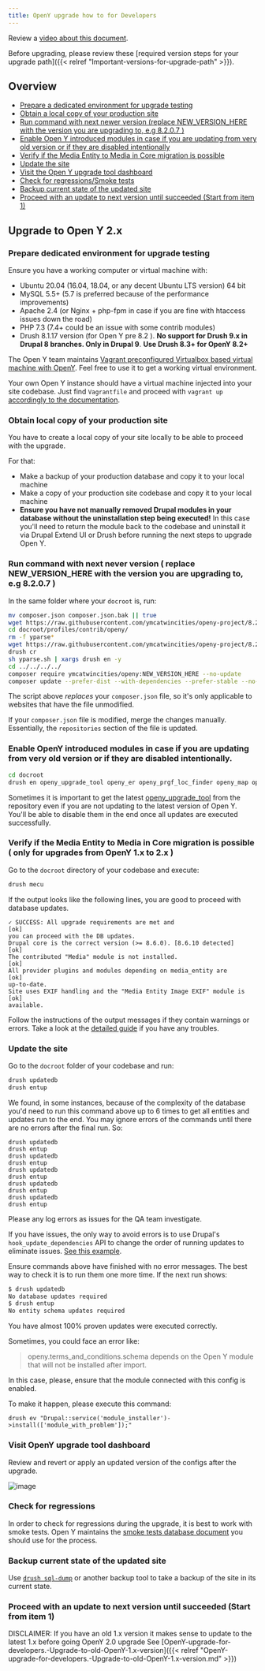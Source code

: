 ```yaml
---
title: OpenY upgrade how to for Developers
---
```


Review a [video about this document](https://youtu.be/RGfYLjYpi4Q).

Before upgrading, please review these [required version steps for your upgrade path]({{< relref "Important-versions-for-upgrade-path" >}}).

## Overview

- [Prepare a dedicated environment for upgrade testing](#prepare-dedicated-environment-for-upgrade-testing)
- [Obtain a local copy of your production site](#obtain-local-copy-of-your-production-site)
- [Run command with next newer version (replace NEW_VERSION_HERE with the version you are upgrading to, e.g 8.2.0.7 )](#run-command-with-next-never-version-replace-new_version_here-with-the-version-you-are-upgrading-to-eg-8207)
- [Enable Open Y introduced modules in case if you are updating from very old version or if they are disabled intentionally](#enable-openy-introduced-modules-in-case-if-you-are-updating-from-very-old-version-or-if-they-are-disabled-intentionally)
- [Verify if the Media Entity to Media in Core migration is possible](#verify-if-the-media-entity-to-media-in-core-migration-is-possible)
- [Update the site](#update-the-site)
- [Visit the Open Y upgrade tool dashboard](#visit-openy-upgrade-tool-dashboard)
- [Check for regressions/Smoke tests](#check-for-regressions)
- [Backup current state of the updated site](#backup-current-state-of-the-updated-site)
- [Proceed with an update to next version until succeeded (Start from item 1)](#proceed-with-an-update-to-next-version-until-succeeded-start-from-item-1)

## Upgrade to Open Y 2.x

### Prepare dedicated environment for upgrade testing

Ensure you have a working computer or virtual machine with:

- Ubuntu 20.04 (16.04, 18.04, or any decent Ubuntu LTS version) 64 bit
- MySQL 5.5+ (5.7 is preferred because of the performance improvements)
- Apache 2.4 (or Nginx + php-fpm in case if you are fine with htaccess issues down the road)
- PHP 7.3 (7.4+ could be an issue with some contrib modules)
- Drush 8.1.17 version (for Open Y pre 8.2 ). **No support for Drush 9.x in Drupal 8 branches. Only in Drupal 9**. **Use Drush 8.3+ for OpenY 8.2+**

The Open Y team maintains [Vagrant preconfigured Virtualbox based virtual machine with OpenY](https://github.com/ymcatwincities/openy-cibox-vm). Feel free to use it to get a working virtual environment.

Your own Open Y instance should have a virtual machine injected into your site codebase. Just find ```Vagrantfile``` and proceed with ```vagrant up``` [accordingly to the documentation](https://github.com/ymcatwincities/openy-cibox-vm/blob/master/README.md).

### Obtain local copy of your production site

You have to create a local copy of your site locally to be able to proceed with the upgrade.

For that:

- Make a backup of your production database and copy it to your local machine
- Make a copy of your production site codebase and copy it to your local machine
- **Ensure you have not manually removed Drupal modules in your database without the uninstallation step being executed!** In this case you'll need to return the module back to the codebase and uninstall it via Drupal Extend UI or Drush before running the next steps to upgrade Open Y.

### Run command with next never version ( replace NEW_VERSION_HERE with the version you are upgrading to, e.g 8.2.0.7 )

In the same folder where your `docroot` is, run:

```sh
mv composer.json composer.json.bak || true
wget https://raw.githubusercontent.com/ymcatwincities/openy-project/8.2.x/composer.json
cd docroot/profiles/contrib/openy/
rm -f yparse*
wget https://raw.githubusercontent.com/ymcatwincities/openy-project/8.2.x/scripts/yparse.sh
drush cr
sh yparse.sh | xargs drush en -y
cd ../../../../
composer require ymcatwincities/openy:NEW_VERSION_HERE --no-update
composer update --prefer-dist --with-dependencies --prefer-stable --no-suggest
```

The script above *replaces* your `composer.json` file, so it's only applicable to websites that have the file unmodified.

If your `composer.json` file is modified, merge the changes manually. Essentially, the `repositories` section of the file is updated.

### Enable OpenY introduced modules in case if you are updating from very old version or if they are disabled intentionally.

```sh
cd docroot
drush en openy_upgrade_tool openy_er openy_prgf_loc_finder openy_map openy_data_wrapper openy_loc_branch openy_focal_point media_directories_ui
```

Sometimes it is important to get the latest [openy_upgrade_tool](https://github.com/ymcatwincities/openy/tree/8.x-2.x/modules/custom/openy_upgrade_tool) from the repository even if you are not updating to the latest version of Open Y. You'll be able to disable them in the end once all updates are executed successfully.

### Verify if the Media Entity to Media in Core migration is possible ( only for upgrades from OpenY 1.x to 2.x )

Go to the `docroot` directory of your codebase and execute:

```sh
drush mecu
```

If the output looks like the following lines, you are good to proceed with database updates.

```
✓ SUCCESS: All upgrade requirements are met and                      [ok]
you can proceed with the DB updates.
Drupal core is the correct version (>= 8.6.0). [8.6.10 detected]     [ok]
The contributed "Media" module is not installed.                     [ok]
All provider plugins and modules depending on media_entity are       [ok]
up-to-date.
Site uses EXIF handling and the "Media Entity Image EXIF" module is  [ok]
available.
```

Follow the instructions of the output messages if they contain warnings or errors. Take a look at the [detailed guide](https://www.drupal.org/node/2863992) if you have any troubles.

### Update the site

Go to the `docroot` folder of your codebase and run:

```sh
drush updatedb
drush entup
```

We found, in some instances, because of the complexity of the database you'd need to run this command above up to 6 times to get all entities and updates run to the end. You may ignore errors of the commands until there are no errors after the final run. So:

```
drush updatedb
drush entup
drush updatedb
drush entup
drush updatedb
drush entup
drush updatedb
drush entup
drush updatedb
drush entup
```

Please any log errors as issues for the QA team investigate.

If you have issues, the only way to avoid errors is to use Drupal's `hook_update_dependencies` API to change the order of running updates to eliminate issues. [See this example](https://github.com/ymcatwincities/openy/pull/1560/files).

Ensure commands above have finished with no error messages. The best way to check it is to run them one more time. If the next run shows:

```sh
$ drush updatedb
No database updates required                                                                                    [success]
$ drush entup
No entity schema updates required                                                                               [success]
```

You have almost 100% proven updates were executed correctly.

Sometimes, you could face an error like:

> openy.terms_and_conditions.schema depends on the Open Y module that will not be installed after import.

In this case, please, ensure that the module connected with this config is enabled.

To make it happen, please execute this command:

`drush ev "Drupal::service('module_installer')->install(['module_with_problem']);"`

### Visit OpenY upgrade tool dashboard

Review and revert or apply an updated version of the configs after the upgrade.

![image](https://user-images.githubusercontent.com/563412/55151463-01759b00-5157-11e9-878e-dc744698a021.png)

### Check for regressions

In order to check for regressions during the upgrade, it is best to work with smoke tests. Open Y maintains the [smoke tests database document](https://docs.google.com/spreadsheets/d/1yLUkMgJKK94hABy107_V-1AcJbRSSEf2s4wsQto1wfI/edit?usp=sharing) you should use for the process.

### Backup current state of the updated site

Use [`drush sql-dump`](https://www.drush.org/latest/commands/sql_dump/) or another backup tool to take a backup of the site in its current state.

### Proceed with an update to next version until succeeded (Start from item 1)

DISCLAIMER: If you have an old 1.x version it makes sense to update to the latest 1.x before going OpenY 2.0 upgrade
See [OpenY-upgrade-for-developers.-Upgrade-to-old-OpenY-1.x-version]({{< relref "OpenY-upgrade-for-developers.-Upgrade-to-old-OpenY-1.x-version.md" >}})
